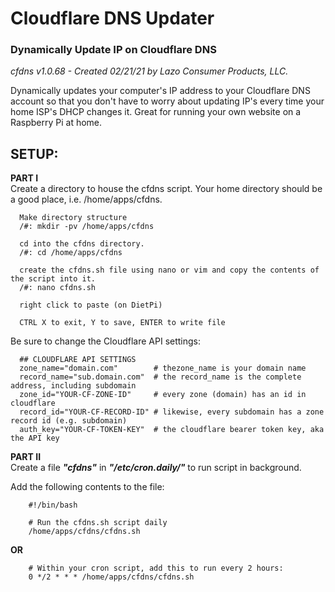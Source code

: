 # Cloudflare DNS Updater
### Dynamically Update IP on Cloudflare DNS

_cfdns v1.0.68 - Created 02/21/21_
_by Lazo Consumer Products, LLC._

Dynamically updates your computer's IP address to your Cloudflare DNS account so that you don't have to worry about updating IP's every time your home ISP's DHCP changes it. Great for running your own website on a Raspberry Pi at home.

  ## SETUP:<br>
   **PART I**<br>
     Create a directory to house the cfdns script. Your home directory should be a good place, i.e. /home/apps/cfdns.
   
      Make directory structure
      /#: mkdir -pv /home/apps/cfdns
      
      cd into the cfdns directory.
      /#: cd /home/apps/cfdns
      
      create the cfdns.sh file using nano or vim and copy the contents of the script into it.
      /#: nano cfdns.sh
      
      right click to paste (on DietPi)
      
      CTRL X to exit, Y to save, ENTER to write file
      
      
  Be sure to change the Cloudflare API settings:
  
      ## CLOUDFLARE API SETTINGS
      zone_name="domain.com"        # thezone_name is your domain name
      record_name="sub.domain.com"  # the record_name is the complete address, including subdomain
      zone_id="YOUR-CF-ZONE-ID"     # every zone (domain) has an id in cloudflare
      record_id="YOUR-CF-RECORD-ID" # likewise, every subdomain has a zone record id (e.g. subdomain)
      auth_key="YOUR-CF-TOKEN-KEY"  # the cloudflare bearer token key, aka the API key

      
   **PART II**<br>
   Create a file **_"cfdns"_** in **_"/etc/cron.daily/"_** to run script in background.
   
   Add the following contents to the file: 

        #!/bin/bash

        # Run the cfdns.sh script daily
        /home/apps/cfdns/cfdns.sh

  **OR**

        # Within your cron script, add this to run every 2 hours:
        0 */2 * * * /home/apps/cfdns/cfdns.sh
